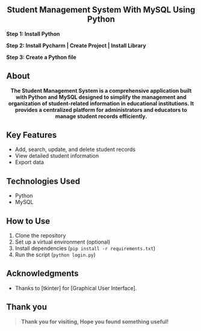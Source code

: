 <H2 align="center">Student Management System With MySQL Using Python</H2>
<B>Step 1: Install Python</B>

<B>Step 2: Install Pycharm | Create Project | Install Library</B>

<B>Step 3: Create a Python file</B>

## About
<p align="center"><B>The Student Management System is a comprehensive application built with Python and MySQL designed to simplify the management and organization of student-related information in educational institutions. It provides a centralized platform for administrators and educators to manage student records efficiently.</B></p>

## Key Features
- Add, search, update, and delete student records
- View detailed student information
- Export data

## Technologies Used
- Python
- MySQL

## How to Use
1. Clone the repository
2. Set up a virtual environment (optional)
3. Install dependencies (`pip install -r requirements.txt`)
4. Run the script (`python login.py`)

## Acknowledgments
- Thanks to [tkinter] for [Graphical User Interface].

## Thank you
> **Thank you for visiting, Hope you found something useful!**
